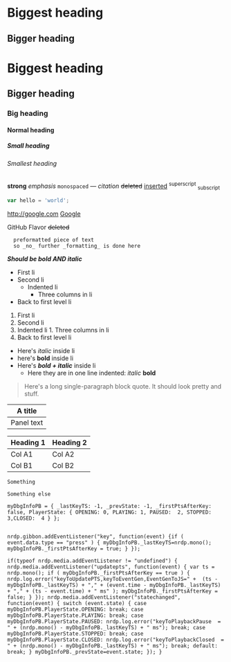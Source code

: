 # Biggest heading

## Bigger heading

# Biggest heading
## Bigger heading
### Big heading
#### Normal heading
##### Small heading
###### Smallest heading

**strong**
*emphasis*
`monospaced`
*&mdash; citation*
~~deleted~~
<ins>inserted</ins>
<sup>superscript</sup>
<sub>subscript</sub>

```javascript
var hello = 'world';
```

<http://google.com>
[Google](http://google.com)

GitHub Flavor
~~deleted~~

```
  preformatted piece of text
  so _no_ further _formatting_ is done here
```

***Should be bold AND italic***

* First li
* Second li
  * Indented li
    * Three columns in li
* Back to first level li

1. First li
1. Second li
  1. Indented li
    1. Three columns in li
1. Back to first level li

* Here's *italic* inside li
* here's **bold** inside li
* Here's ***bold + italic*** inside li
  * Here they are in one line indented: *italic* **bold**

> Here's a long single-paragraph block quote. It should look pretty and stuff.


| A title |
| --- |
| Panel text |


|Heading 1|Heading 2|
| --- | --- |
|Col A1|Col A2|
|Col B1|Col B2|

```
Something
```

```
Something else
```

```
myDbgInfoPB = { _lastKeyTS: -1, _prevState: -1, _firstPtsAfterKey: false, PlayerState: { OPENING: 0, PLAYING: 1, PAUSED:  2, STOPPED: 3,CLOSED:  4 } };


nrdp.gibbon.addEventListener("key", function(event) {if ( event.data.type == "press" ) { myDbgInfoPB._lastKeyTS=nrdp.mono(); myDbgInfoPB._firstPtsAfterKey = true; } });

if(typeof nrdp.media.addEventListener != "undefined") { nrdp.media.addEventListener("updatepts", function(event) { var ts = nrdp.mono(); if ( myDbgInfoPB._firstPtsAfterKey == true ) { nrdp.log.error("keyToUpdatePTS,keyToEventGen,EventGenToJS=" +  (ts - myDbgInfoPB._lastKeyTS) + "," + (event.time - myDbgInfoPB._lastKeyTS) + "," + (ts - event.time) + " ms" ); myDbgInfoPB._firstPtsAfterKey = false; } }); nrdp.media.addEventListener("statechanged", function(event) { switch (event.state) { case myDbgInfoPB.PlayerState.OPENING: break; case myDbgInfoPB.PlayerState.PLAYING: break; case myDbgInfoPB.PlayerState.PAUSED: nrdp.log.error("keyToPlaybackPause  = " + (nrdp.mono() - myDbgInfoPB._lastKeyTS) + " ms"); break; case myDbgInfoPB.PlayerState.STOPPED: break; case myDbgInfoPB.PlayerState.CLOSED: nrdp.log.error("keyToPlaybackClosed  = " + (nrdp.mono() - myDbgInfoPB._lastKeyTS) + " ms"); break; default: break; } myDbgInfoPB._prevState=event.state; }); }
```